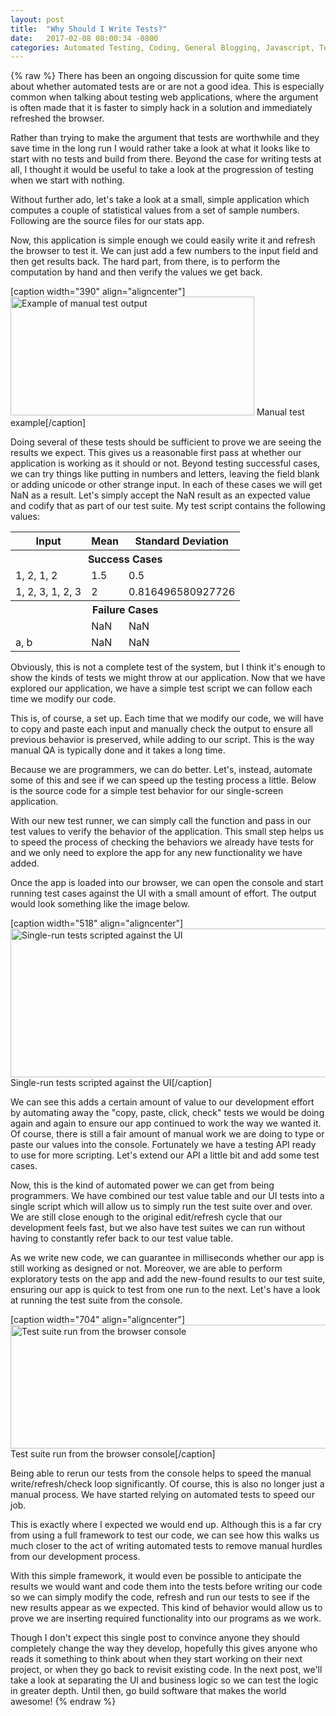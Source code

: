 ```yaml
---
layout: post
title:  "Why Should I Write Tests?"
date:   2017-02-08 08:00:34 -0800
categories: Automated Testing, Coding, General Blogging, Javascript, Testing
---
```

{% raw %}
There has been an ongoing discussion for quite some time about whether automated tests are or are not a good idea.  This is especially common when talking about testing web applications, where the argument is often made that it is faster to simply hack in a solution and immediately refreshed the browser.

Rather than trying to make the argument that tests are worthwhile and they save time in the long run I would rather take a look at what it looks like to start with no tests and build from there.  Beyond the case for writing tests at all, I thought it would be useful to take a look at the progression of testing when we start with nothing.

Without further ado, let's take a look at a small, simple application which computes a couple of statistical values from a set of sample numbers. Following are the source files for our stats app.

<script src="https://gist.github.com/cmstead/cb4328c627fedb3ccad9467e68af4416.js"></script>
<script src="https://gist.github.com/cmstead/837bcf73f87136bd6fe16eb6b25758f5.js"></script>
<script src="https://gist.github.com/cmstead/53f684144a13d4d1b213c06c32594570.js"></script>

Now, this application is simple enough we could easily write it and refresh the browser to test it.  We can just add a few numbers to the input field and then get results back.  The hard part, from there, is to perform the computation by hand and then verify the values we get back.

[caption width="390" align="aligncenter"]<img src="http://www.chrisstead.net/assets/uploads/2017/02/ui-manual-test.png" width="390" height="190" alt="Example of manual test output" class /> Manual test example[/caption]
<br clear="all"/>

Doing several of these tests should be sufficient to prove we are seeing the results we expect.  This gives us a reasonable first pass at whether our application is working as it should or not.  Beyond testing successful cases, we can try things like putting in numbers and letters, leaving the field blank or adding unicode or other strange input.  In each of these cases we will get NaN as a result.  Let's simply accept the NaN result as an expected value and codify that as part of our test suite.  My test script contains the following values:

<table>
<tr>
<th>Input</th>
<th>Mean</th>
<th>Standard Deviation</th>
</tr>
<tr>
<th colspan="3">Success Cases</th>
</tr>
<tr>
<td>1, 2, 1, 2</td>
<td>1.5</td>
<td>0.5</td>
</tr>
<tr>
<td>1, 2, 3, 1, 2, 3</td>
<td>2</td>
<td>0.816496580927726</td>
</tr>
<tr>
<th colspan="3">Failure Cases</th>
</tr>
<tr>
<td></td>
<td>NaN</td>
<td>NaN</td>
</tr>
<tr>
<td>a, b</td>
<td>NaN</td>
<td>NaN</td>
</tr>
</table>

Obviously, this is not a complete test of the system, but I think it's enough to show the kinds of tests we might throw at our application. Now that we have explored our application, we have a simple test script we can follow each time we modify our code.

This is, of course, a set up. Each time that we modify our code, we will have to copy and paste each input and manually check the output to ensure all previous behavior is preserved, while adding to our script.  This is the way manual QA is typically done and it takes a long time.

Because we are programmers, we can do better. Let's, instead, automate some of this and see if we can speed up the testing process a little.  Below is the source code for a simple test behavior for our single-screen application.

<script src="https://gist.github.com/cmstead/6547be46df5a92dbfa5f7b7989bcd701.js"></script>

With our new test runner, we can simply call the function and pass in our test values to verify the behavior of the application.  This small step helps us to speed the process of checking the behaviors we already have tests for and we only need to explore the app for any new functionality we have added.

Once the app is loaded into our browser, we can open the console and start running test cases against the UI with a small amount of effort.  The output would look something like the image below.

[caption width="518" align="aligncenter"]<img src="http://www.chrisstead.net/assets/uploads/2017/02/simple-ui-test-runs.png" width="518" height="238" alt="Single-run tests scripted against the UI" class /> Single-run tests scripted against the UI[/caption]
<br clear="all"/>

We can see this adds a certain amount of value to our development effort by automating away the "copy, paste, click, check" tests we would be doing again and again to ensure our app continued to work the way we wanted it.  Of course, there is still a fair amount of manual work we are doing to type or paste our values into the console.  Fortunately we have a testing API ready to use for more scripting.  Let's extend our API a little bit and add some test cases.

<script src="https://gist.github.com/cmstead/418dd9844292709cdfb173a8754141c8.js"></script>

Now, this is the kind of automated power we can get from being programmers.  We have combined our test value table and our UI tests into a single script which will allow us to simply run the test suite over and over.  We are still close enough to the original edit/refresh cycle that our development feels fast, but we also have test suites we can run without having to constantly refer back to our test value table.

As we write new code, we can guarantee in milliseconds whether our app is still working as designed or not.  Moreover, we are able to perform exploratory tests on the app and add the new-found results to our test suite, ensuring our app is quick to test from one run to the next.  Let's have a look at running the test suite from the console.

[caption width="704" align="aligncenter"]<img src="http://www.chrisstead.net/assets/uploads/2017/02/batched-ui-test-runs.png" width="704" height="198" alt="Test suite run from the browser console" class /> Test suite run from the browser console[/caption]
<br clear="all"/>

Being able to rerun our tests from the console helps to speed the manual write/refresh/check loop significantly.  Of course, this is also no longer just a manual process.  We have started relying on automated tests to speed our job.

This is exactly where I expected we would end up.  Although this is a far cry from using a full framework to test our code, we can see how this walks us much closer to the act of writing automated tests to remove manual hurdles from our development process.

With this simple framework, it would even be possible to anticipate the results we would want and code them into the tests before writing our code so we can simply modify the code, refresh and run our tests to see if the new results appear as we expected.  This kind of behavior would allow us to prove we are inserting required functionality into our programs as we work.

Though I don't expect this single post to convince anyone they should completely change the way they develop, hopefully this gives anyone who reads it something to think about when they start working on their next project, or when they go back to revisit existing code.  In the next post, we'll take a look at separating the UI and business logic so we can test the logic in greater depth. Until then, go build software that makes the world awesome!
{% endraw %}
    